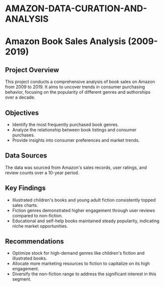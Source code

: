 # AMAZON-DATA-CURATION-AND-ANALYSIS
# Amazon Book Sales Analysis (2009-2019)

## Project Overview

This project conducts a comprehensive analysis of book sales on Amazon from 2009 to 2019. It aims to uncover trends in consumer purchasing behavior, focusing on the popularity of different genres and authorships over a decade.

## Objectives

- Identify the most frequently purchased book genres.
- Analyze the relationship between book listings and consumer purchases.
- Provide insights into consumer preferences and market trends.

## Data Sources

The data was sourced from Amazon's sales records, user ratings, and review counts over a 10-year period.

## Key Findings

- Illustrated children's books and young adult fiction consistently topped sales charts.
- Fiction genres demonstrated higher engagement through user reviews compared to non-fiction.
- Educational and self-help books maintained steady popularity, indicating niche market opportunities.

## Recommendations

- Optimize stock for high-demand genres like children's fiction and illustrated books.
- Allocate more marketing resources to fiction to capitalize on its high engagement.
- Diversify the non-fiction range to address the significant interest in this segment.


